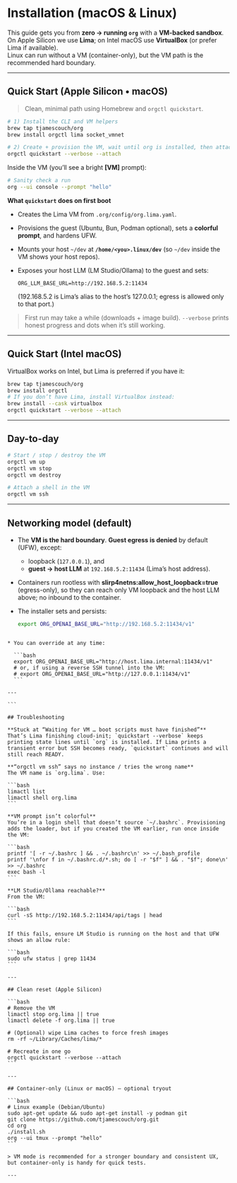 
# Installation (macOS & Linux)

This guide gets you from **zero → running `org`** with a **VM-backed sandbox**.  
On Apple Silicon we use **Lima**; on Intel macOS use **VirtualBox** (or prefer Lima if available).  
Linux can run without a VM (container-only), but the VM path is the recommended hard boundary.

---

## Quick Start (Apple Silicon • macOS)

> Clean, minimal path using Homebrew and `orgctl quickstart`.

```bash
# 1) Install the CLI and VM helpers
brew tap tjamescouch/org
brew install orgctl lima socket_vmnet

# 2) Create + provision the VM, wait until org is installed, then attach
orgctl quickstart --verbose --attach
````

Inside the VM (you’ll see a bright **\[VM]** prompt):

```bash
# Sanity check a run
org --ui console --prompt "hello"
```

**What `quickstart` does on first boot**

* Creates the Lima VM from `.org/config/org.lima.yaml`.
* Provisions the guest (Ubuntu, Bun, Podman optional), sets a **colorful prompt**, and hardens UFW.
* Mounts your host `~/dev` at **`/home/<you>.linux/dev`** (so `~/dev` inside the VM shows your host repos).
* Exposes your host LLM (LM Studio/Ollama) to the guest and sets:

  ```
  ORG_LLM_BASE_URL=http://192.168.5.2:11434
  ```

  (192.168.5.2 is Lima’s alias to the host’s 127.0.0.1; egress is allowed only to that port.)

> First run may take a while (downloads + image build). `--verbose` prints honest progress and dots when it’s still working.

---

## Quick Start (Intel macOS)

VirtualBox works on Intel, but Lima is preferred if you have it:

```bash
brew tap tjamescouch/org
brew install orgctl
# If you don’t have Lima, install VirtualBox instead:
brew install --cask virtualbox
orgctl quickstart --verbose --attach
```

---

## Day-to-day

```bash
# Start / stop / destroy the VM
orgctl vm up
orgctl vm stop
orgctl vm destroy

# Attach a shell in the VM
orgctl vm ssh
```

---

## Networking model (default)

* The **VM is the hard boundary**. **Guest egress is denied** by default (UFW), except:
  * loopback (`127.0.0.1`), and
  * **guest → host LLM** at `192.168.5.2:11434` (Lima’s host address).
* Containers run rootless with **slirp4netns:allow_host_loopback=true** (egress-only), so they can reach only VM loopback and the host LLM above; no inbound to the container.

* The installer sets and persists:
  ```bash
  export ORG_OPENAI_BASE_URL="http://192.168.5.2:11434/v1"
````

* You can override at any time:

  ```bash
  export ORG_OPENAI_BASE_URL="http://host.lima.internal:11434/v1"
  # or, if using a reverse SSH tunnel into the VM:
  # export ORG_OPENAI_BASE_URL="http://127.0.0.1:11434/v1"
  ```

---

```

## Troubleshooting

**Stuck at “Waiting for VM … boot scripts must have finished”**
That’s Lima finishing cloud-init; `quickstart --verbose` keeps printing state lines until `org` is installed. If Lima prints a transient error but SSH becomes ready, `quickstart` continues and will still reach READY.

**“orgctl vm ssh” says no instance / tries the wrong name**
The VM name is `org.lima`. Use:

```bash
limactl list
limactl shell org.lima
```

**VM prompt isn’t colorful**
You’re in a login shell that doesn’t source `~/.bashrc`. Provisioning adds the loader, but if you created the VM earlier, run once inside the VM:

```bash
printf '[ -r ~/.bashrc ] && . ~/.bashrc\n' >> ~/.bash_profile
printf '\nfor f in ~/.bashrc.d/*.sh; do [ -r "$f" ] && . "$f"; done\n' >> ~/.bashrc
exec bash -l
```

**LM Studio/Ollama reachable?**
From the VM:

```bash
curl -sS http://192.168.5.2:11434/api/tags | head
```

If this fails, ensure LM Studio is running on the host and that UFW shows an allow rule:

```bash
sudo ufw status | grep 11434
```

---

## Clean reset (Apple Silicon)

```bash
# Remove the VM
limactl stop org.lima || true
limactl delete -f org.lima || true

# (Optional) wipe Lima caches to force fresh images
rm -rf ~/Library/Caches/lima/*

# Recreate in one go
orgctl quickstart --verbose --attach
```

---

## Container-only (Linux or macOS) — optional tryout

```bash
# Linux example (Debian/Ubuntu)
sudo apt-get update && sudo apt-get install -y podman git
git clone https://github.com/tjamescouch/org.git
cd org
./install.sh
org --ui tmux --prompt "hello"
```

> VM mode is recommended for a stronger boundary and consistent UX, but container-only is handy for quick tests.

---



